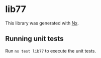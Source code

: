 # lib77

This library was generated with [Nx](https://nx.dev).

## Running unit tests

Run `nx test lib77` to execute the unit tests.
